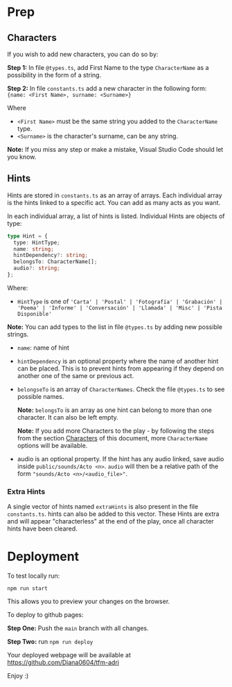 # Prep

## Characters

If you wish to add new characters, you can do so by:

**Step 1:** In file `@types.ts`, add First Name to the type `CharacterName` as a possibility in the form of a string.

**Step 2:** In file `constants.ts` add a new character in the following form:
`{name: <First Name>, surname: <Surname>}`

Where

- `<First Name>` must be the same string you added to the `CharacterName` type.
- `<Surname>` is the character's surname, can be any string.

**Note:** If you miss any step or make a mistake, Visual Studio Code should let you know.

## Hints

Hints are stored in `constants.ts` as an array of arrays. Each individual array is the hints linked to a specific act. You can add as many acts as you want.

In each individual array, a list of hints is listed. Individual Hints are objects of type:

```typescript
type Hint = {
  type: HintType;
  name: string;
  hintDependency?: string;
  belongsTo: CharacterName[];
  audio?: string;
};
```

Where:

- `HintType` is one of `'Carta' | 'Postal' | 'Fotografía' | 'Grabación' | 'Poema' | 'Informe' | 'Conversación' | 'Llamada' | 'Misc' | 'Pista Disponible'`

**Note:** You can add types to the list in file `@types.ts` by adding new possible strings.

- `name`: name of hint
- `hintDependency` is an optional property where the name of another hint can be placed. This is to prevent hints from appearing if they depend on another one of the same or previous act.
- `belongseTo` is an array of `CharacterNames`. Check the file `@types.ts` to see possible names.

  **Note:** `belongsTo` is an array as one hint can belong to more than one character. It can also be left empty.

  **Note:** If you add more Characters to the play - by following the steps from the section [Characters](#characters) of this document, more `CharacterName` options will be available.

- audio is an optional property. If the hint has any audio linked, save audio inside `public/sounds/Acto <n>`. `audio` will then be a relative path of the form `"sounds/Acto <n>/<audio_file>"`.

### Extra Hints

A single vector of hints named `extraHints` is also present in the file `constants.ts`. hints can also be added to this vector. These Hints are extra and will appear "characterless" at the end of the play, once all character hints have been cleared.

# Deployment

To test locally run:

`npm run start`

This allows you to preview your changes on the browser.

To deploy to github pages:

**Step One:** Push the `main` branch with all changes.

**Step Two:** run `npm run deploy`

Your deployed webpage will be available at https://github.com/Diana0604/tfm-adri

Enjoy :)
